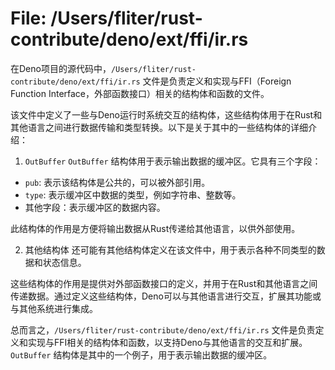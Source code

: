 # File: /Users/fliter/rust-contribute/deno/ext/ffi/ir.rs

在Deno项目的源代码中，`/Users/fliter/rust-contribute/deno/ext/ffi/ir.rs` 文件是负责定义和实现与FFI（Foreign Function Interface，外部函数接口）相关的结构体和函数的文件。

该文件中定义了一些与Deno运行时系统交互的结构体，这些结构体用于在Rust和其他语言之间进行数据传输和类型转换。以下是关于其中的一些结构体的详细介绍：

1. `OutBuffer`
`OutBuffer` 结构体用于表示输出数据的缓冲区。它具有三个字段：
- `pub`: 表示该结构体是公共的，可以被外部引用。
- `type`: 表示缓冲区中数据的类型，例如字符串、整数等。
- 其他字段：表示缓冲区的数据内容。

此结构体的作用是方便将输出数据从Rust传递给其他语言，以供外部使用。

2. 其他结构体
还可能有其他结构体定义在该文件中，用于表示各种不同类型的数据和状态信息。

这些结构体的作用是提供对外部函数接口的定义，并用于在Rust和其他语言之间传递数据。通过定义这些结构体，Deno可以与其他语言进行交互，扩展其功能或与其他系统进行集成。

总而言之，`/Users/fliter/rust-contribute/deno/ext/ffi/ir.rs` 文件是负责定义和实现与FFI相关的结构体和函数，以支持Deno与其他语言的交互和扩展。`OutBuffer` 结构体是其中的一个例子，用于表示输出数据的缓冲区。

